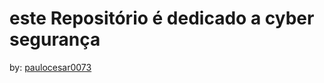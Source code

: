 # este Repositório é dedicado a cyber segurança 

by: [paulocesar0073](https://github.com/PauloCesar0073)

